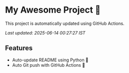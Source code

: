 # My Awesome Project 🚀

This project is automatically updated using GitHub Actions.

_Last updated: 2025-06-14 00:27:27 IST_

## Features
- Auto-update README using Python 🐍
- Auto Git push with GitHub Actions 🤖
